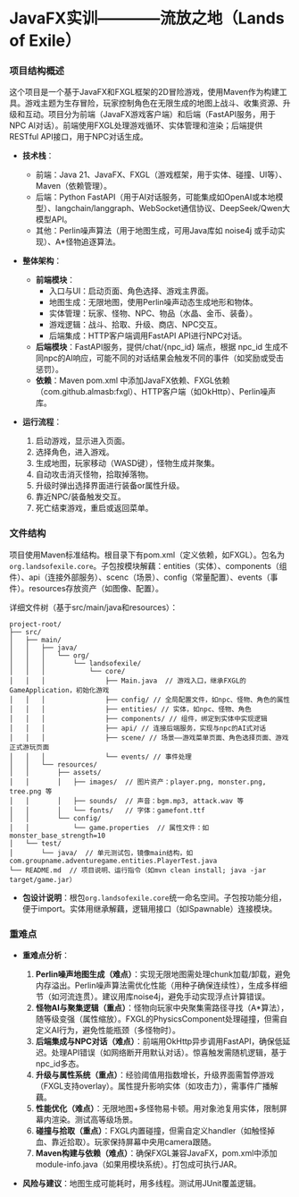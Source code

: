 # JavaFX实训————流放之地（Lands of Exile）
### 项目结构概述

这个项目是一个基于JavaFX和FXGL框架的2D冒险游戏，使用Maven作为构建工具。游戏主题为生存冒险，玩家控制角色在无限生成的地图上战斗、收集资源、升级和互动。项目分为前端（JavaFX游戏客户端）和后端（FastAPI服务，用于NPC AI对话）。前端使用FXGL处理游戏循环、实体管理和渲染；后端提供RESTful API接口，用于NPC对话生成。

- **技术栈**：
  - 前端：Java 21、JavaFX、FXGL（游戏框架，用于实体、碰撞、UI等）、Maven（依赖管理）。
  - 后端：Python FastAPI（用于AI对话服务，可能集成如OpenAI或本地模型）、langchain/langgraph、WebSocket通信协议、DeepSeek/Qwen大模型API。
  - 其他：Perlin噪声算法（用于地图生成，可用Java库如 noise4j 或手动实现）、A*怪物追逐算法。

- **整体架构**：
  - **前端模块**：
    - 入口与UI：启动页面、角色选择、游戏主界面。
    - 地图生成：无限地图，使用Perlin噪声动态生成地形和物体。
    - 实体管理：玩家、怪物、NPC、物品（水晶、金币、装备）。
    - 游戏逻辑：战斗、拾取、升级、商店、NPC交互。
    - 后端集成：HTTP客户端调用FastAPI API进行NPC对话。
  - **后端模块**：FastAPI服务，提供/chat/{npc_id} 端点，根据 npc_id 生成不同npc的AI响应，可能不同的对话结果会触发不同的事件（如奖励或受击惩罚）。
  - **依赖**：Maven pom.xml 中添加JavaFX依赖、FXGL依赖（com.github.almasb:fxgl）、HTTP客户端（如OkHttp）、Perlin噪声库。

- **运行流程**：
  1. 启动游戏，显示进入页面。
  2. 选择角色，进入游戏。
  3. 生成地图，玩家移动（WASD键），怪物生成并聚集。
  4. 自动攻击消灭怪物，拾取掉落物。
  5. 升级时弹出选择界面进行装备or属性升级。
  6. 靠近NPC/装备触发交互。
  7. 死亡结束游戏，重启或返回菜单。

### 文件结构

项目使用Maven标准结构。根目录下有pom.xml（定义依赖，如FXGL）。包名为`org.landsofexile.core`。子包按模块解藕：entities（实体）、components（组件）、api（连接外部服务）、scenc（场景）、config（常量配置）、events（事件）。resources存放资产（如图像、配置）。

详细文件树（基于src/main/java和resources）：

```
project-root/
├── src/
│   ├── main/
│   │   ├── java/
│   │   │   └── org/
│   │   │       └── landsofexile/
│   │   │           └── core/
│   │   │               ├── Main.java  // 游戏入口，继承FXGL的GameApplication，初始化游戏
│   │   │               ├── config/ // 全局配置文件，如npc、怪物、角色的属性
│   │   │               ├── entities/ // 实体，如npc、怪物、角色
│   │   │               ├── components/ // 组件，绑定到实体中实现逻辑
│   │   │               ├── api/ // 连接后端服务，实现与npc的AI式对话
│   │   │               ├── scene/ // 场景——游戏菜单页面、角色选择页面、游戏正式游玩页面
│   │   │               └── events/ // 事件处理
│   │   └── resources/
│   │       ├── assets/
│   │       │   ├── images/  // 图片资产：player.png, monster.png, tree.png 等
│   │       │   ├── sounds/  // 声音：bgm.mp3, attack.wav 等
│   │       │   └── fonts/   // 字体：gamefont.ttf
│   │       └── config/
│   │           └── game.properties  // 属性文件：如monster_base_strength=10
│   └── test/
│       └── java/  // 单元测试包，镜像main结构，如com.groupname.adventuregame.entities.PlayerTest.java
└── README.md  // 项目说明、运行指令（如mvn clean install; java -jar target/game.jar）
```

- **包设计说明**：根包`org.landsofexile.core`统一命名空间。子包按功能分组，便于import。实体用继承解藕，逻辑用接口（如ISpawnable）连接模块。

### 重难点

- **重难点分析**：
  1. **Perlin噪声地图生成（难点）**：实现无限地图需处理chunk加载/卸载，避免内存溢出。Perlin噪声算法需优化性能（用种子确保连续性），生成多样细节（如河流连贯）。建议用库noise4j，避免手动实现浮点计算错误。
  2. **怪物AI与聚集逻辑（重点）**：怪物向玩家中央聚集需路径寻找（A*算法），随等级变强（属性缩放）。FXGL的PhysicsComponent处理碰撞，但需自定义AI行为，避免性能瓶颈（多怪物时）。
  3. **后端集成与NPC对话（难点）**：前端用OkHttp异步调用FastAPI，确保低延迟。处理API错误（如网络断开用默认对话）。惊喜触发需随机逻辑，基于npc_id多态。
  4. **升级与属性系统（重点）**：经验阈值用指数增长，升级界面需暂停游戏（FXGL支持overlay）。属性提升影响实体（如攻击力），需事件广播解藕。
  5. **性能优化（难点）**：无限地图+多怪物易卡顿。用对象池复用实体，限制屏幕内渲染。测试高等级场景。
  6. **碰撞与拾取（重点）**：FXGL内置碰撞，但需自定义handler（如触怪掉血、靠近拾取）。玩家保持屏幕中央用camera跟随。
  7. **Maven构建与依赖（难点）**：确保FXGL兼容JavaFX，pom.xml中添加module-info.java（如果用模块系统）。打包成可执行JAR。

- **风险与建议**：地图生成可能耗时，用多线程。测试用JUnit覆盖逻辑。
